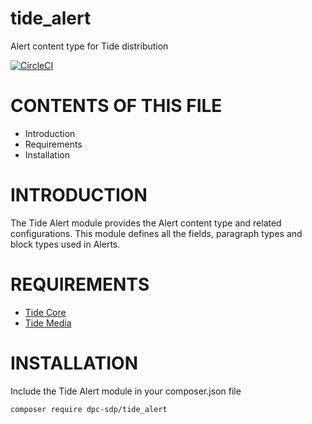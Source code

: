 # tide_alert
Alert content type for Tide distribution

[![CircleCI](https://circleci.com/gh/dpc-sdp/tide_alert.svg?style=svg&circle-token=23a372ae6fe84b9ac307c88c1fcff07fa55f5006)](https://circleci.com/gh/dpc-sdp/tide_alert)

# CONTENTS OF THIS FILE

* Introduction
* Requirements
* Installation

# INTRODUCTION
The Tide Alert module provides the Alert content type and related configurations.
This module defines all the fields, paragraph types and block types used in Alerts.

# REQUIREMENTS
* [Tide Core](https://github.com/dpc-sdp/tide_core)
* [Tide Media](https://github.com/dpc-sdp/tide_media)

# INSTALLATION
Include the Tide Alert module in your composer.json file

```bash
composer require dpc-sdp/tide_alert
```
